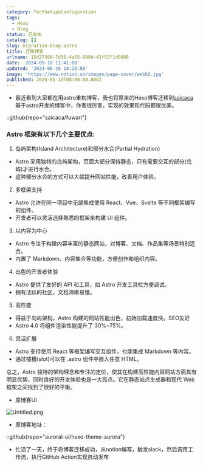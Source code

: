 ```yaml
---
category: TechSetup&Configuration
tags:
  - Hexo
  - Blog
status: 已发布
catalog: []
slug: migration-blog-astro
title: 迁移博客
urlname: 15d27368-7d56-4a55-998d-41f55f1d0998
date: '2024-05-10 11:41:00'
updated: '2024-06-26 18:26:00'
image: 'https://www.notion.so/images/page-cover/webb2.jpg'
published: 2024-05-10T08:00:00.000Z
---
```

- 最近看到大家都在用astro重构博客，我也将原来的Hexo博客迁移到[saicaca](https://github.com/saicaca/fuwari)基于astro开发的博客中，作者很厉害，实现的效果和代码都很优美。

::github{repo="saicaca/fuwari"}


### Astro 框架有以下几个主要优点:



1. 岛屿架构(Island Architecture)和部分水合(Partial Hydration)
- Astro 采用独特的岛屿架构，页面大部分保持静态，只有需要交互的部分(岛屿)才进行水合。
- 这种部分水合的方式可以大幅提升网站性能，改善用户体验。

2. 多框架支持
- Astro 允许在同一项目中无缝集成使用 React、Vue、Svelte 等不同框架编写的组件。
- 开发者可以灵活选择熟悉的框架来构建 UI 组件。

3. 以内容为中心
- Astro 专注于构建内容丰富的静态网站，对博客、文档、作品集等场景特别适合。
- 内置了 Markdown、内容集合等功能，方便创作和组织内容。

4. 出色的开发者体验
- Astro 提供了友好的 API 和工具，如 Astro 开发工具栏方便调试。
- 拥有活跃的社区，文档清晰易懂。

5. 高性能
- 得益于岛屿架构，Astro 构建的网站性能出色，初始加载速度快。SEO友好
- Astro 4.0 将组件渲染性能提升了 30%~75%。

6. 灵活扩展
- Astro 支持使用 React 等框架编写交互组件，也能集成 Markdown 等内容。
- 通过插槽(slot)可以在 .astro 组件中嵌入任意 HTML。

总之，Astro 独特的架构理念和专注的定位，使其在构建高性能内容网站方面具有明显优势，同时良好的开发体验也是一大亮点。它在静态站点生成器和现代 Web 框架之间找到了很好的平衡。

- 原博客UI

![Untitled.png](https://prod-files-secure.s3.us-west-2.amazonaws.com/5d24fe63-e567-4804-86f9-9fdc62e13082/3d59c350-432a-4fb6-a08f-0638fef2026e/Untitled.png?X-Amz-Algorithm=AWS4-HMAC-SHA256&X-Amz-Content-Sha256=UNSIGNED-PAYLOAD&X-Amz-Credential=ASIAZI2LB466ZJCGSRBP%2F20250305%2Fus-west-2%2Fs3%2Faws4_request&X-Amz-Date=20250305T053902Z&X-Amz-Expires=3600&X-Amz-Security-Token=IQoJb3JpZ2luX2VjEMX%2F%2F%2F%2F%2F%2F%2F%2F%2F%2FwEaCXVzLXdlc3QtMiJHMEUCIEhQC4GWU8fbMB8s3KExvHzmguZKHYl1lfJww2qGHUwoAiEAh18Y4VHplEjxUhgCQMosK8yJmh6im8gr4XwuR5Pue1MqiAQI%2Fv%2F%2F%2F%2F%2F%2F%2F%2F%2F%2FARAAGgw2Mzc0MjMxODM4MDUiDIxDJkuouqnJhgEgBSrcAzQoL54nSxbrNXvnPopSnNgKaEJbx7GGS3j9Y%2BZUsFLdNhW%2BlQf8uctNmSg3M9o0F8%2Frm%2BAovfCfLvXuosYiPQIaQhvUfZFCeB4ixMLJnFnrDOA5q9EkJ9NUSTsUijSSkcdva1TlLJF2A%2FAgm8P0zbArZyDIdVTd3hJeATwxA0dWJY6uO5fpa7B93NRwI4nFDSsl5SXNZFlJW5MzVVS0FT%2BLMx15gRTCbZPikij6I2iBXO2%2FjPQxoyJHV%2BkXfOiSfY%2BCN2Mnx9h3lF%2B34uClRB1DHZoeG%2FdliHipj0xIwB5hhNdIc9klh7fvQL12jOv4OcdN6EfHhtwMHq%2Fi%2F5wx9qVEgAGzPnTQSRZYSrckVxNr8kaJHIxoye6yD3mzxmB49SkIZoqdhPUAkhxP6C%2BPflXIeBPMKMvOfwQ77d9mVQgBaX9iV5SIuwPDl3XVynYn7eBviiwi2U3cRbzwFTYc7On8lnyXnie6xPmdVvI%2FmjLx9HfKghWx4f3lJk38G3QQcrOzlZdHtWtPrIxkoIo5UHL0vw0xU1kQMy1MkJYOkdFI8QZJCsmhsL%2BPRr%2Fqwk1VYSPS6qZdQDi3RHXiSMJ5GfA2kGEu%2BBiLACFQXKw8rWJVGOXxmign4AsD37LqMI2nn74GOqUBEm6rBvLr6rdEn3r%2BgLSu2EBT%2BcHcjUrrGN%2FCyzqF71yH5JfUw6FIimDuow951n6%2Fs0%2FtMeII7us8zPzVshTmKyqNZtTKL9ROckk4hmY23DFp6XavTuFTibceFDRsqAqY3Nlb3pBQjvgxPzMr9wGaNrE9VI9gJBa17JEE00hSYu9k7m%2B5sEKhqjPG1tzzmkg2axvkM56G07A4QZaNhSFj%2F3AkFkmc&X-Amz-Signature=79bdf71b6e7fd34af45a4b5211bf382da134a188fdbe89d2d68cc7a12f136c04&X-Amz-SignedHeaders=host&x-id=GetObject)

- 原博客地址：

::github{repo="auroral-ui/hexo-theme-aurora"}

- 忙活了一天，终于将博客迁移成功，从notion编写，触发slack，然后调用工作流，执行GitHub Action实现自动发布
